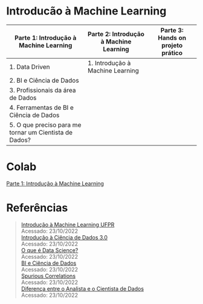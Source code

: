 # Introducão à Machine Learning
Parte 1: Introdução à Machine Learning  |  Parte 2: Introdução à Machine Learning  |  Parte 3: Hands on projeto prático  |
| --------------- | --------------- | --------------- |
| 1. Data Driven | 1. Introdução à Machine Learning  | |
| 2. BI e Ciência de Dados |  |  |
| 3. Profissionais da área de Dados |  |  |
| 4. Ferramentas de BI e Ciência de Dados|  |  |
| 5. O que preciso para me tornar um Cientista de Dados? | | |

# Colab
[Parte 1: Introdução à Machine Learning](https://colab.research.google.com/drive/1-134M9M_x6ibhWHg2XtVanxgR2UVGSJJ#scrollTo=BuM-ndFWXyya)  

# Referências
> [Introdução à Machine Learning UFPR](https://www.inf.ufpr.br/menotti/ci171-182/slides/ci171-intro.pdf)  
> Acessado: 23/10/2022  
[Introdução à Ciência de Dados 3.0](https://www.datascienceacademy.com.br/cursosgratuitos)  
> Acessado: 23/10/2022  
[O que é Data Science?](https://www.youtube.com/watch?v=5b9Z8toVaAU)  
> Acessado: 23/10/2022  
> [BI e Ciência de Dados](https://www.datascienceacademy.com.br/course/design-e-implementacao-de-data-warehouses)  
> Acessado: 23/10/2022  
> [Spurious Correlations](https://tylervigen.com/spurious-correlations)  
> Acessado: 23/10/2022  
> [Diferença entre o Analista e o Cientista de Dados](https://blog.dsacademy.com.br/qual-a-diferenca-entre-o-analista-de-bi-e-o-cientista-de-dados/)  
> Acessado: 23/10/2022
